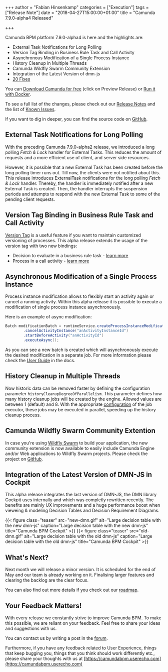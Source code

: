 +++
author = "Fabian Hinsenkamp"
categories = ["Execution"]
tags = ["Release Note"]
date = "2018-04-27T15:00:00+01:00"
title = "Camunda 7.9.0-alpha4 Released"

+++

Camunda BPM platform 7.9.0-alpha4 is here and the highlights are:

* External Task Notifications for Long Polling
* Version Tag Binding in Business Rule Task and Call Activity
* Asynchronous Modification of a Single Process Instance
* History Cleanup in Multiple Threads
* Camunda Wildfly Swarm Community Extension
* Integration of the Latest Version of dmn-js
* [20 Fixes](https://app.camunda.com/jira/issues/?jql=issuetype%20%3D%20%22Bug%20Report%22%20AND%20fixVersion%20%3D%207.9.0-alpha4)

You can [Download Camunda for free](https://camunda.com/download/) (click on Preview Release) or [Run it with Docker](https://hub.docker.com/r/camunda/camunda-bpm-platform/).


To see a full list of the changes, please check out our [Release Notes](https://app.camunda.com/jira/secure/ReleaseNote.jspa?projectId=10230&version=15304)
and the list of [Known Issues](https://app.camunda.com/jira/issues/?jql=affectedVersion%20%3D%207.9.0-alpha4).


If you want to dig in deeper, you can find the source code on [GitHub](https://github.com/camunda/camunda-bpm-platform/releases/tag/7.9.0-alpha4).

## External Task Notifications for Long Polling

With the preceding Camunda 7.9.0-alpha2 release, we introduced a long polling _Fetch & Lock_ handler for External Tasks. This reduces the amount of requests and a more efficient use of client, and server side resources.

However, it is possible that a new External Task has been created before the long polling timer runs out. Till now, the clients were not notified about this. This release introduces ExternalTask notifications for the long polling _Fetch & Lock_ handler. Thereby, the handler is immediately notified after a new External Task is created. Then, the handler interrupts the suspension periods and attempts to respond with the new External Task to some of the pending client requests.

## Version Tag Binding in Business Rule Task and Call Activity

[Version Tag](https://docs.camunda.org/manual/latest/user-guide/process-engine/process-versioning/#version-tag) is a useful feature if you want to maintain customized versioning of processes.
This alpha release extends the usage of the version tag with two new bindings:
* Decision to evaluate in a business rule task - [learn more](https://docs.camunda.org/manual/latest/reference/bpmn20/subprocesses/call-activity/#calledelement-binding)
* Process in a call activity - [learn more](https://docs.camunda.org/manual/latest/reference/bpmn20/tasks/business-rule-task/#using-camunda-dmn-engine)


## Asynchronous Modification of a Single Process Instance

Process instance modification allows to flexibly start an activity again or cancel a running activity.
Within this alpha release it is possible to execute a modification of single process instance asynchronously.

Here is an example of async modification:
```java
Batch modificationBatch = runtimeService.createProcessInstanceModification(processInstanceId)
        .cancelActivityInstance("anActivityInstanceId")
        .startBeforeActivity("anActivityId")
        .executeAsync();
```		
As you can see a new batch is created which will asynchronously execute the desired modification in a separate job. For more information please check the [User Guide](https://docs.camunda.org/manual/latest/user-guide/process-engine/process-instance-modification/#asynchronous-modification-of-a-process-instance) in the docs.

## History Cleanup in Multiple Threads

Now historic data can be removed faster by defining the configuration parameter `historyCleanupDegreeOfParallelism`.
This parameter defines how many history cleanup jobs will be created by the engine. Allowed values are between 1 (default) and 8.
With the appropriate [configuration](https://docs.camunda.org/manual/7.8/reference/deployment-descriptors/tags/job-executor/) of the job executor, these jobs may be executed in parallel, speeding up the history cleanup process.

## Camunda Wildfly Swarm Community Extention

In case you're using [Wildfly Swarm](http://wildfly-swarm.io/) to build your application, the new community extension is now available to easily include Camunda Engine and/or 
Web applications to Wildfly Swarm projects. Please check the project on [GitHub](https://github.com/camunda/camunda-bpm-wildfly-swarm).

## Integration of the Latest Version of DMN-JS in Cockpit

This alpha release integrates the last version of DMN-JS, the DMN library Cockpit uses internally and which was completly rewritten recently. The benefits are mainly UX improvements and 
a huge performance boost when vieweing & modeling Decision Tables and Decision Requirement Diagrams. 

{{< figure class="teaser" src="new-dmn.gif" alt="Large decision table with the new dmn-js" caption="Large decision table with the new dmn-js" title="Camunda BPM Cockpit" >}}
{{< figure class="teaser" src="old-dmn.gif" alt="Large decision table with the old dmn-js" caption="Large decision table with the old dmn-js" title="Camunda BPM Cockpit" >}}


## What's Next?

Next month we will release a minor version. It is scheduled for the end of May and our team is already working on it. Finalising larger features and clearing the backlog are the clear focus.

You can also find out more details if you check out our [roadmap](https://camunda.com/learn/community/#roadmap).



## Your Feedback Matters!

With every release we constantly strive to improve Camunda BPM. To make this possible, we are reliant on your feedback. Feel free to share your ideas and suggestions with us.

You can contact us by writing a post in the [forum](https://forum.camunda.org/).

Furthermore, if you have any feedback related to User Experience, things that keep bugging you, things that you think should work differently etc., please share your thoughts with us at [https://camundabpm.userecho.com](https://camundabpm.userecho.com)
